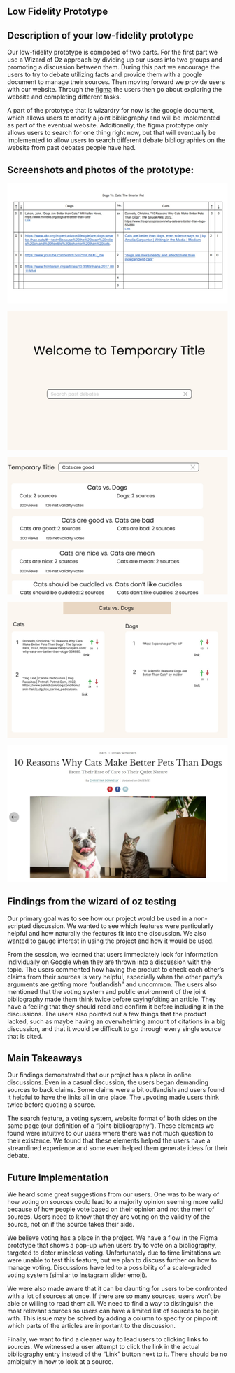 ## Low Fidelity Prototype

## Description of your low-fidelity prototype

Our low-fidelity prototype is composed of two parts. For the first part we use a Wizard of Oz approach by dividing up our users into two groups and promoting a discussion between them. During this part we encourage the users to try to debate utilizing facts and provide them with a google document to manage their sources. Then moving forward we provide users with our website. Through the [figma](https://www.figma.com/file/zQvDHVKp4XX01hnl61oKJG/SC-Capstone-Paper-Prototype-Idea?node-id=0%3A1) the users then go about exploring the website and completing different tasks.

A part of the prototype that is wizardry for now is the google document, which allows users to modify a joint bibliography and will be implemented as part of the eventual website. Additionally, the figma prototype only allows users to search for one thing right now, but that will eventually be implemented to allow users to search different debate bibliographies on the website from past debates people have had.

## Screenshots and photos of the prototype:

![prototype](/data/pictures/prototype.jpg)

![figma-home](/data/pictures/figma-home.jpg)

![figma-search](/data/pictures/figma-search.jpg)

![figma-bib](/data/pictures/figma-bib.jpg)

![figma-web](/data/pictures/figma-web.jpg)

## Findings from the wizard of oz testing

Our primary goal was to see how our project would be used in a non-scripted discussion. We wanted to see which features were particularly helpful and how naturally the features fit into the discussion. We also wanted to gauge interest in using the project and how it would be used.

From the session, we learned that users immediately look for information individually on Google when they are thrown into a discussion with the topic. The users commented how having the product to check each other’s claims from their sources is very helpful, especially when the other party’s arguments are getting more “outlandish” and uncommon. The users also mentioned that the voting system and public environment of the joint bibliography made them think twice before saying/citing an article. They have a feeling that they should read and confirm it before including it in the discussions. The users also pointed out a few things that the product lacked, such as maybe having an overwhelming amount of citations in a big discussion, and that it would be difficult to go through every single source that is cited.

## Main Takeaways

Our findings demonstrated that our project has a place in online discussions. Even in a casual discussion, the users began demanding sources to back claims. Some claims were a bit outlandish and users found it helpful to have the links all in one place. The upvoting made users think twice before quoting a source.

The search feature, a voting system, website format of both sides on the same page (our definition of a “joint-bibliography”). These elements we found were intuitive to our users where there was not much question to their existence. We found that these elements helped the users have a streamlined experience and some even helped them generate ideas for their debate.

## Future Implementation

We heard some great suggestions from our users. One was to be wary of how voting on sources could lead to a majority opinion seeming more valid because of how people vote based on their opinion and not the merit of sources. Users need to know that they are voting on the validity of the source, not on if the source takes their side.

We believe voting has a place in the project. We have a flow in the Figma prototype that shows a pop-up when users try to vote on a bibliography, targeted to deter mindless voting. Unfortunately due to time limitations we were unable to test this feature, but we plan to discuss further on how to manage voting. Discussions have led to a possibility of a scale-graded voting system (similar to Instagram slider emoji).

We were also made aware that it can be daunting for users to be confronted with a lot of sources at once. If there are so many sources, users won’t be able or willing to read them all. We need to find a way to distinguish the most relevant sources so users can have a limited list of sources to begin with. This issue may be solved by adding a column to specify or pinpoint which parts of the articles are important to the discussion.

Finally, we want to find a cleaner way to lead users to clicking links to sources. We witnessed a user attempt to click the link in the actual bibliography entry instead of the “Link” button next to it. There should be no ambiguity in how to look at a source.
